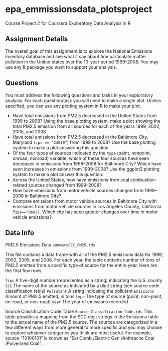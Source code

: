 # epa_emmissionsdata_plotsproject
Course Project 2 for Coursera Exploratory Data Analysis in R 

## Assignment Details
The overall goal of this assignment is to explore the National Emissions Inventory database and see what it say about fine particulate matter pollution in the United states over the 10-year period 1999–2008. You may use any R package you want to support your analysis.

## Questions
You must address the following questions and tasks in your exploratory analysis. For each question/task you will need to make a single plot. Unless specified, you can use any plotting system in R to make your plot.

- Have total emissions from PM2.5 decreased in the United States from 1999 to 2008? Using the base plotting system, make a plot showing the total PM2.5 emission from all sources for each of the years 1999, 2002, 2005, and 2008.
- Have total emissions from PM2.5 decreased in the Baltimore City, Maryland `fips == "24510"`) from 1999 to 2008? Use the base plotting system to make a plot answering this question.
- Of the four types of sources indicated by the `type` (point, nonpoint, onroad, nonroad) variable, which of these four sources have seen decreases in emissions from 1999–2008 for Baltimore City? Which have seen increases in emissions from 1999–2008? Use the ggplot2 plotting system to make a plot answer this question.
- Across the United States, how have emissions from coal combustion-related sources changed from 1999–2008?
- How have emissions from motor vehicle sources changed from 1999–2008 in Baltimore City?
- Compare emissions from motor vehicle sources in Baltimore City with emissions from motor vehicle sources in Los Angeles County, California `fips=="06037`. Which city has seen greater changes over time in motor vehicle emissions?

## Data Info
PM2.5 Emissions Data `summarySCC_PM25.rds`

This file contains a data frame with all of the PM2.5 emissions data for 1999, 2002, 2005, and 2008. For each year, the table contains number of tons of PM2.5 emitted from a specific type of source for the entire year. Here are the first few rows.

`fips` A five-digit number (represented as a string) indicating the U.S. county
`SCC` The name of the source as indicated by a digit string (see source code classification table)
`Pollutant` A string indicating the pollutant
`Emissions` Amount of PM2.5 emitted, in tons
`type` The type of source (point, non-point, on-road, or non-road)
`year` The year of emissions recorded

Source Classification Code Table `Source_Classification_Code.rds`
This table provides a mapping from the SCC digit strings in the Emissions table to the actual name of the PM2.5 source. The sources are categorized in a few different ways from more general to more specific and you may choose to explore whatever categories you think are most useful. For example, source “10100101” is known as “Ext Comb /Electric Gen /Anthracite Coal /Pulverized Coal”.
